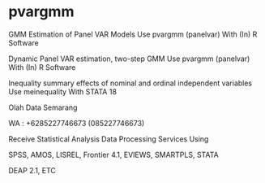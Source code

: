 # pvargmm
GMM Estimation of Panel VAR Models Use pvargmm (panelvar) With (In) R Software

Dynamic Panel VAR estimation, two-step GMM Use pvargmm (panelvar) With (In) R Software

Inequality summary effects of nominal and ordinal independent variables Use meinequality With STATA 18

Olah Data Semarang

WA : +6285227746673 (085227746673)

Receive Statistical Analysis Data Processing Services Using

SPSS, AMOS, LISREL, Frontier 4.1, EVIEWS, SMARTPLS, STATA

DEAP 2.1, ETC
